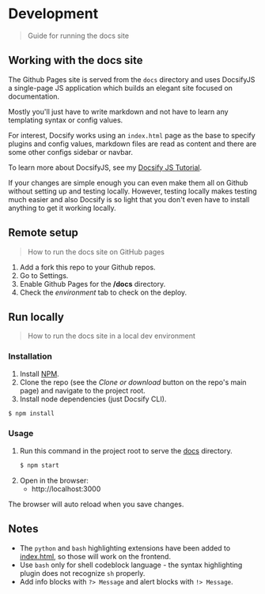 # Development
> Guide for running the docs site


## Working with the docs site

The Github Pages site is served from the `docs` directory and uses DocsifyJS a single-page JS application which builds an elegant site focused on documentation.

Mostly you'll just have to write markdown and not have to learn any templating syntax or config values.

For interest, Docsify works using an `index.html` page as the base to specify plugins and config values, markdown files are read as content and there are some other configs sidebar or navbar.

To learn more about DocsifyJS, see my [Docsify JS Tutorial](https://github.com/MichaelCurrin/docsify-js-tutorial).

If your changes are simple enough you can even make them all on Github without setting up and testing locally. However, testing locally makes testing much easier and also Docsify is so light that you don't even have to install anything to get it working locally.


## Remote setup
> How to run the docs site on GitHub pages

<!-- TODO use gist instead -->

1. Add a fork this repo to your Github repos.
2. Go to Settings.
3. Enable Github Pages for the **/docs** directory.
4. Check the _environment_ tab to check on the deploy.


## Run locally
> How to run the docs site in a local dev environment

<!-- TODO use gist instead -->

### Installation

1. Install [NPM](https://npmjs.com/).
2. Clone the repo (see the _Clone or download_ button on the repo's main page) and navigate to the project root.
3. Install node dependencies (just Docsify CLI).
  ```sh
  $ npm install
  ```


### Usage

1. Run this command in the project root to serve the [docs](/docs) directory.
    ```sh
    $ npm start
    ```
2. Open in the browser:
    - http://localhost:3000

The browser will auto reload when you save changes.


## Notes

- The `python` and `bash` highlighting extensions have been added to [index.html](/docs/index.html), so those will work on the frontend.
- Use `bash` only for shell codeblock language - the syntax highlighting plugin does not recognize `sh` properly.
- Add info blocks with `?> Message` and alert blocks with `!> Message`.
